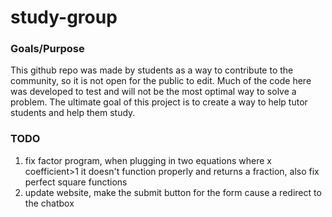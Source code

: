 # study-group

### Goals/Purpose

This github repo was made by students as a way to contribute to the community, so it is not open for the public to edit. Much of the code here was developed to test and will not be the most optimal way to solve a problem. The ultimate goal of this project is to create a way to help tutor students and help them study.

### TODO
1. fix factor program, when plugging in two equations where x coefficient>1 it doesn't function properly and returns a fraction, also fix perfect square functions
2. update website, make the submit button for the form cause a redirect to the chatbox

